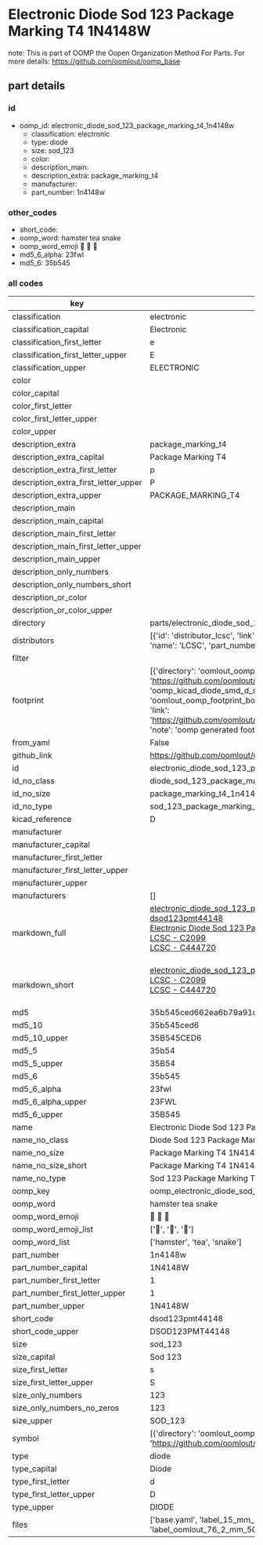 # Electronic Diode Sod 123 Package Marking T4 1N4148W  

note: This is part of OOMP the Oopen Organization Method For Parts. For more details: https://github.com/oomlout/oomp_base

##  part details





### id
* oomp_id: electronic_diode_sod_123_package_marking_t4_1n4148w
  * classification: electronic
  * type: diode
  * size: sod_123
  * color: 
  * description_main: 
  * description_extra: package_marking_t4
  * manufacturer: 
  * part_number: 1n4148w

### other_codes
* short_code: 
* oomp_word: hamster tea snake
* oomp_word_emoji :hamster: :tea: :snake:
* md5_6_alpha: 23fwl
* md5_6: 35b545

### all codes 
| key | value |  
| --- | --- |  
| classification | electronic |  
| classification_capital | Electronic |  
| classification_first_letter | e |  
| classification_first_letter_upper | E |  
| classification_upper | ELECTRONIC |  
| color |  |  
| color_capital |  |  
| color_first_letter |  |  
| color_first_letter_upper |  |  
| color_upper |  |  
| description_extra | package_marking_t4 |  
| description_extra_capital | Package Marking T4 |  
| description_extra_first_letter | p |  
| description_extra_first_letter_upper | P |  
| description_extra_upper | PACKAGE_MARKING_T4 |  
| description_main |  |  
| description_main_capital |  |  
| description_main_first_letter |  |  
| description_main_first_letter_upper |  |  
| description_main_upper |  |  
| description_only_numbers |  |  
| description_only_numbers_short |   |  
| description_or_color |   |  
| description_or_color_upper |   |  
| directory | parts/electronic_diode_sod_123_package_marking_t4_1n4148w |  
| distributors | [{'id': 'distributor_lcsc', 'link': 'https://lcsc.com/product-detail/C2099.html', 'name': 'LCSC', 'part_number': 'C2099'}, {'id': 'distributor_lcsc', 'link': 'https://lcsc.com/product-detail/C444720.html', 'name': 'LCSC', 'part_number': 'C444720'}] |  
| filter |  |  
| footprint | [{'directory': 'oomlout_oomp_footprint_bot/footprints/kicad_diode_smd_d_sod_123//working/working.kicad_mod', 'index': 0, 'link': 'https://github.com/oomlout/oomlout_oomp_footprint_bot/tree/main/foootprntss/kicad_diode_smd_d_sod_123', 'note': 'source footprint kicad_diode_smd_d_sod_123', 'oomp_key': 'oomp_kicad_diode_smd_d_sod_123'}, {'directory': 'oomlout_oomp_footprint_bot/footprints/oomlout_oomlout_oomp_part_footprints_dsod123pmt44148_electronic_diode_sod_123_package_marking_t4_1n4148w//working/working.kicad_mod', 'index': 1, 'link': 'https://github.com/oomlout/oomlout_oomp_footprint_bot/tree/main/foootprntss/oomlout_oomlout_oomp_part_footprints_dsod123pmt44148_electronic_diode_sod_123_package_marking_t4_1n4148w', 'note': 'oomp generated footprint', 'oomp_key': 'oomp_oomlout_oomlout_oomp_part_footprints_dsod123pmt44148_electronic_diode_sod_123_package_marking_t4_1n4148w'}] |  
| from_yaml | False |  
| github_link | https://github.com/oomlout/oomlout_oomp_part_src/tree/main/parts/electronic_diode_sod_123_package_marking_t4_1n4148w/working |  
| id | electronic_diode_sod_123_package_marking_t4_1n4148w |  
| id_no_class | diode_sod_123_package_marking_t4_1n4148w |  
| id_no_size | package_marking_t4_1n4148w |  
| id_no_type | sod_123_package_marking_t4_1n4148w |  
| kicad_reference | D |  
| manufacturer |  |  
| manufacturer_capital |  |  
| manufacturer_first_letter |  |  
| manufacturer_first_letter_upper |  |  
| manufacturer_upper |  |  
| manufacturers | [] |  
| markdown_full | [electronic_diode_sod_123_package_marking_t4_1n4148w](https://github.com/oomlout/oomlout_oomp_part_src/tree/main/parts/electronic_diode_sod_123_package_marking_t4_1n4148w/working)<br>[dsod123pmt44148](https://github.com/oomlout/oomlout_oomp_part_src/tree/main/parts/electronic_diode_sod_123_package_marking_t4_1n4148w/working)<br>[Electronic Diode Sod 123 Package Marking T4 1N4148W](https://github.com/oomlout/oomlout_oomp_part_src/tree/main/parts/electronic_diode_sod_123_package_marking_t4_1n4148w/working)<br>[LCSC - C2099<br>](https://lcsc.com/product-detail/C2099.html)[LCSC - C444720<br>](https://lcsc.com/product-detail/C444720.html)<br> |  
| markdown_short | [electronic_diode_sod_123_package_marking_t4_1n4148w](https://github.com/oomlout/oomlout_oomp_part_src/tree/main/parts/electronic_diode_sod_123_package_marking_t4_1n4148w/working)<br>[LCSC - C2099<br>](https://lcsc.com/product-detail/C2099.html)[LCSC - C444720<br>](https://lcsc.com/product-detail/C444720.html)<br> |  
| md5 | 35b545ced662ea6b79a91d4e083ad0fd |  
| md5_10 | 35b545ced6 |  
| md5_10_upper | 35B545CED6 |  
| md5_5 | 35b54 |  
| md5_5_upper | 35B54 |  
| md5_6 | 35b545 |  
| md5_6_alpha | 23fwl |  
| md5_6_alpha_upper | 23FWL |  
| md5_6_upper | 35B545 |  
| name | Electronic Diode Sod 123 Package Marking T4 1N4148W |  
| name_no_class | Diode Sod 123 Package Marking T4 1N4148W |  
| name_no_size | Package Marking T4 1N4148W |  
| name_no_size_short | Package Marking T4 1N4148W |  
| name_no_type | Sod 123 Package Marking T4 1N4148W |  
| oomp_key | oomp_electronic_diode_sod_123_package_marking_t4_1n4148w |  
| oomp_word | hamster tea snake |  
| oomp_word_emoji | :hamster: :tea: :snake: |  
| oomp_word_emoji_list | [':hamster:', ':tea:', ':snake:'] |  
| oomp_word_list | ['hamster', 'tea', 'snake'] |  
| part_number | 1n4148w |  
| part_number_capital | 1N4148W |  
| part_number_first_letter | 1 |  
| part_number_first_letter_upper | 1 |  
| part_number_upper | 1N4148W |  
| short_code | dsod123pmt44148 |  
| short_code_upper | DSOD123PMT44148 |  
| size | sod_123 |  
| size_capital | Sod 123 |  
| size_first_letter | s |  
| size_first_letter_upper | S |  
| size_only_numbers | 123 |  
| size_only_numbers_no_zeros | 123 |  
| size_upper | SOD_123 |  
| symbol | [{'directory': 'oomlout_oomp_symbol_bot/symbols/kicad_device_d//working/working.kicad_sym', 'index': 0, 'link': 'https://github.com/oomlout/oomlout_oomp_symbol_bot/tree/main/symbols/kicad_device_d', 'oomp_key': 'oomp_kicad_device_d'}] |  
| type | diode |  
| type_capital | Diode |  
| type_first_letter | d |  
| type_first_letter_upper | D |  
| type_upper | DIODE |  
| files | ['base.yaml', 'label_15_mm_30_mm.pdf', 'label_15_mm_30_mm.svg', 'label_76_2_mm_50_8_mm.pdf', 'label_76_2_mm_50_8_mm.svg', 'label_oomlout_76_2_mm_50_8_mm.pdf', 'label_oomlout_76_2_mm_50_8_mm.svg', 'readme.md', 'working.json', 'working.yaml'] |  
